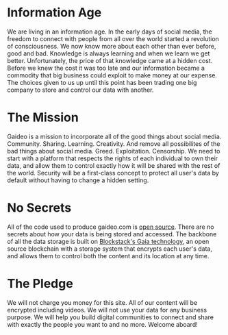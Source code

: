 
# Information Age

We are living in an information age.  In the early days of social media, the freedom to connect with people from all over the world started a revolution of consciousness.  We now know more about each other than ever before, good and bad. Knowledge is always learning and when we learn we get better.  Unfortunately, the price of that knowledge came at a hidden cost.  Before we knew the cost it was too late and our information became a commodity that big business could exploit to make money at our expense. The choices given to us up until this point has been trading one big company to store and control our data with another.

# The Mission

Gaideo is a mission to incorporate all of the good things about social media.  Community.  Sharing.  Learning.  Creativity. And remove all possibilites of the bad things about social media.  Greed. Exploitation. Censorship.  We need to start with a platform that respects the rights of each individual to own their data, and allow them to control exactly how it will be shared with the rest of the world.  Security will be a first-class concept to protect all user's data by default without having to change a hidden setting.

# No Secrets

All of the code used to produce gaideo.com is [open source](https://github.com/gaideo/gaideo). There are no secrets about how your data is being stored and accessed. The backbone of all the data storage is built on [Blockstack's Gaia technology](https://github.com/blockstack/gaia), an open source blockchain with a storage system that encrypts each user's data, and allows them to control both the content and its location at any time.

# The Pledge

We will not charge you money for this site. All of our content will be encrypted including videos. We will not use your data for any business purpose.  We will help you build digital communities to connect and share with exactly the people you want to and no more. Welcome aboard!

